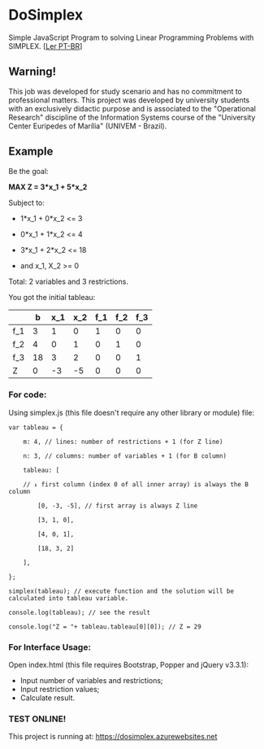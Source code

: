 # DoSimplex 
Simple JavaScript Program to solving Linear Programming Problems with SIMPLEX. [[Ler PT-BR](https://github.com/RodrigoRodriguesX10/DoSimplex/blob/master/README.pt.md)]

## Warning!
This job was developed for study scenario and has no commitment to professional matters.
This project was developed by university students with an exclusively didactic purpose and is associated to the "Operational Research" discipline of the Information Systems course of the "University Center Euripedes of Marília" (UNIVEM - Brazil).

## Example
Be the goal:

**MAX Z = 3\*x_1 + 5\*x_2**

Subject to:

  - 1\*x_1 + 0\*x_2 <= 3
  - 0\*x_1 + 1\*x_2 <= 4
  - 3\*x_1 + 2\*x_2 <= 18

  - and x_1, X_2 >= 0

Total: 2 variables and 3 restrictions.

You got the initial tableau:

|  | b | x_1 | x_2 | f_1 | f_2 | f_3 |
| ------ | ------ | ------ | ------ | ------ | ------ | ------ |
|f_1| 3 | 1 | 0 | 1 | 0 | 0 |
|f_2| 4 | 0 | 1 | 0 | 1 | 0 |
|f_3| 18 | 3 | 2 | 0 | 0 | 1 |
| Z | 0 | -3 | -5 | 0 | 0 | 0 |

### For code:
Using simplex.js (this file doesn't require any other library or module) file:

    var tableau = {

        m: 4, // lines: number of restrictions + 1 (for Z line)

        n: 3, // columns: number of variables + 1 (for B column)

        tableau: [

        // ↓ first column (index 0 of all inner array) is always the B column

            [0, -3, -5], // first array is always Z line

            [3, 1, 0],

            [4, 0, 1],

            [18, 3, 2]

        ],

    };

    simplex(tableau); // execute function and the solution will be calculated into tableau variable.

    console.log(tableau); // see the result

    console.log("Z = "+ tableau.tableau[0][0]); // Z = 29
  
### For Interface Usage:
Open index.html (this file requires Bootstrap, Popper and jQuery v3.3.1):
- Input number of variables and restrictions;
- Input restriction values;
- Calculate result.

### TEST ONLINE!
This project is running at: https://dosimplex.azurewebsites.net

